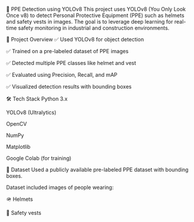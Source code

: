 🦺 PPE Detection using YOLOv8
This project uses YOLOv8 (You Only Look Once v8) to detect Personal Protective Equipment (PPE) such as helmets and safety vests in images. The goal is to leverage deep learning for real-time safety monitoring in industrial and construction environments.

📌 Project Overview
✅ Used YOLOv8 for object detection

✅ Trained on a pre-labeled dataset of PPE images

✅ Detected multiple PPE classes like helmet and vest

✅ Evaluated using Precision, Recall, and mAP

✅ Visualized detection results with bounding boxes

🛠️ Tech Stack
Python 3.x

YOLOv8 (Ultralytics)

OpenCV

NumPy

Matplotlib

Google Colab (for training)

🧪 Dataset
Used a publicly available pre-labeled PPE dataset with bounding boxes.

Dataset included images of people wearing:

🪖 Helmets

🦺 Safety vests

